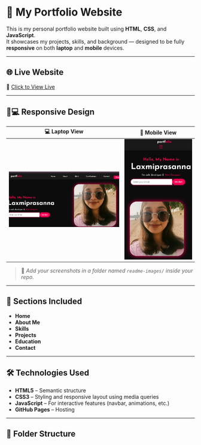 # 💼 My Portfolio Website

This is my personal portfolio website built using **HTML**, **CSS**, and **JavaScript**.  
It showcases my projects, skills, and background — designed to be fully **responsive** on both **laptop** and **mobile** devices.

---

## 🌐 Live Website

🔗 [Click to View Live](https://prasanna-joga.github.io/my-portfolio/)

---

## 📱💻 Responsive Design

| 💻 Laptop View | 📱 Mobile View |
|----------------|----------------|
| ![Laptop View](assets/prasanna.img.png) | ![Mobile View](assets/prasanna.joga.jpg) |

> 📸 *Add your screenshots in a folder named `readme-images/` inside your repo.*

---

## 🚀 Sections Included

- **Home**
- **About Me**
- **Skills**
- **Projects**
- **Education**
- **Contact**

---

## 🛠️ Technologies Used

- **HTML5** – Semantic structure
- **CSS3** – Styling and responsive layout using media queries
- **JavaScript** – For interactive features (navbar, animations, etc.)
- **GitHub Pages** – Hosting

---

## 📁 Folder Structure

